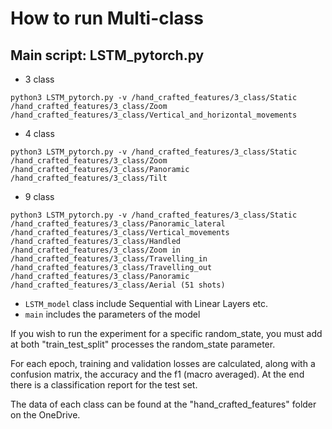 # How to run Multi-class 
## Main script: LSTM_pytorch.py

* 3 class
```
python3 LSTM_pytorch.py -v /hand_crafted_features/3_class/Static /hand_crafted_features/3_class/Zoom /hand_crafted_features/3_class/Vertical_and_horizontal_movements 
```
* 4 class
```
python3 LSTM_pytorch.py -v /hand_crafted_features/3_class/Static /hand_crafted_features/3_class/Zoom /hand_crafted_features/3_class/Panoramic /hand_crafted_features/3_class/Tilt
```
* 9 class
```
python3 LSTM_pytorch.py -v /hand_crafted_features/3_class/Static /hand_crafted_features/3_class/Panoramic_lateral /hand_crafted_features/3_class/Vertical_movements /hand_crafted_features/3_class/Handled /hand_crafted_features/3_class/Zoom in /hand_crafted_features/3_class/Travelling_in /hand_crafted_features/3_class/Travelling_out /hand_crafted_features/3_class/Panoramic /hand_crafted_features/3_class/Aerial (51 shots)
```

* ```LSTM_model``` class include Sequential with Linear Layers etc. 
* ```main``` includes the parameters of the model

If you wish to run the experiment for a specific random_state, you must add at both "train_test_split" processes the random_state parameter.

For each epoch, training and validation losses are calculated, along with a confusion matrix, the accuracy and the f1 (macro averaged). At the end there is a classification report for the test set.

The data of each class can be found at the "hand_crafted_features" folder on the OneDrive.



